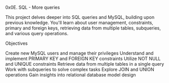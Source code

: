 0x0E. SQL - More queries

This project delves deeper into SQL queries and MySQL, building upon previous knowledge. You'll learn about user management, constraints, primary and foreign keys, retrieving data from multiple tables, subqueries, and various query operations.

Objectives

Create new MySQL users and manage their privileges
Understand and implement PRIMARY KEY and FOREIGN KEY constraints
Utilize NOT NULL and UNIQUE constraints
Retrieve data from multiple tables in a single query
Work with subqueries to solve complex tasks
Explore JOIN and UNION operations
Gain insights into relational database model design
